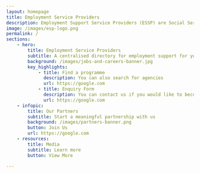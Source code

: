 ```yaml
---
layout: homepage
title: Employment Service Providers
description: Employment Support Service Providers (ESSP) are Social Service Agencies (SSA) which provide employment support such as vocational skills training and employment assistance to our youths
image: /images/esp-logo.png
permalink: /
sections:
    - hero:
        title: Employment Service Providers
        subtitle: A centralised directory for employment support for youths
        background: /images/jobs-and-careers-banner.jpg 
        key_highlights:
            - title: Find a programme
              description: You can also search for agencies
              url: https://google.com
            - title: Enquiry Form
              description: You can contact us if you would like to become a ESP
              url: https://google.com
    - infopic:
        title: Our Partners
        subtitle: Start a meaningful partnership with us
        background: /images/partners-banner.png
        button: Join Us
        url: https://google.com
    - resources:
        title: Media
        subtitle: Learn more
        button: View More

---
```

